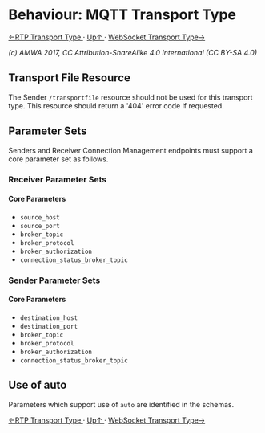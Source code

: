# Behaviour: MQTT Transport Type
[←RTP Transport Type ](4.1._Behaviour_-_RTP_Transport_Type.md) · [ Up↑ ](..) · [WebSocket Transport Type→](4.3._Behaviour_-_WebSocket_Transport_Type.md)

_(c) AMWA 2017, CC Attribution-ShareAlike 4.0 International (CC BY-SA 4.0)_

## Transport File Resource

The Sender `/transportfile` resource should not be used for this transport type. This resource should return a '404' error code if requested.

## Parameter Sets
Senders and Receiver Connection Management endpoints must support a core parameter set as follows.

### Receiver Parameter Sets

#### Core Parameters
*   `source_host`
*   `source_port`
*   `broker_topic`
*   `broker_protocol`
*   `broker_authorization`
*   `connection_status_broker_topic`

### Sender Parameter Sets

#### Core Parameters
*   `destination_host`
*   `destination_port`
*   `broker_topic`
*   `broker_protocol`
*   `broker_authorization`
*   `connection_status_broker_topic`

## Use of auto
Parameters which support use of `auto` are identified in the schemas.

[←RTP Transport Type ](4.1._Behaviour_-_RTP_Transport_Type.md) · [ Up↑ ](..) · [WebSocket Transport Type→](4.3._Behaviour_-_WebSocket_Transport_Type.md)
